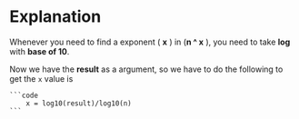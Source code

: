 # Explanation

Whenever you need to find a exponent ( **x** ) in (**n ^ x** ), you need to take **log** with **base of 10**.

Now we have the **result** as a argument, so we have to do the following to get the `x` value is

    ```code
        x = log10(result)/log10(n)
    ```
